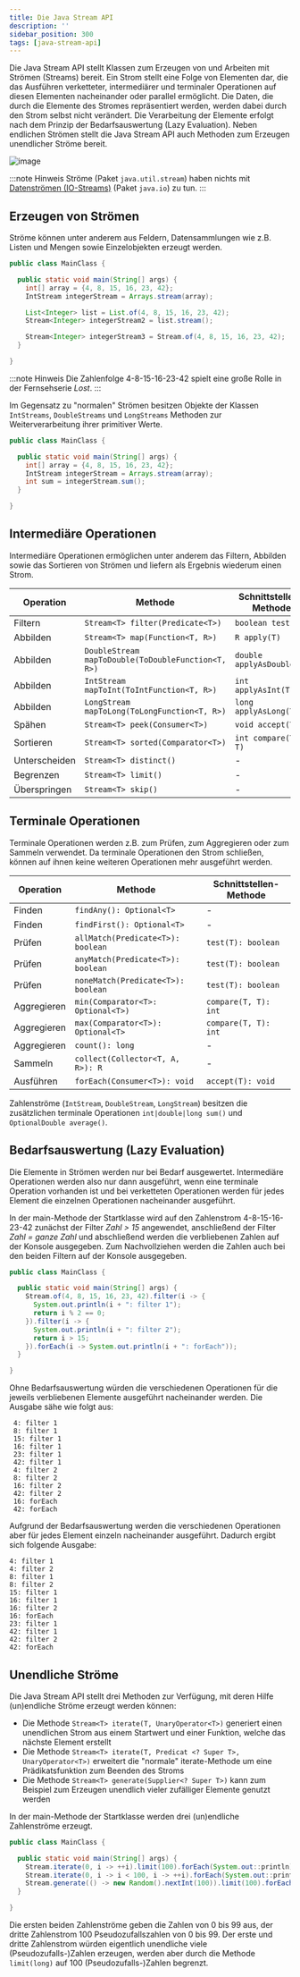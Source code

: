 ```yaml
---
title: Die Java Stream API
description: ''
sidebar_position: 300
tags: [java-stream-api]
---
```


Die Java Stream API stellt Klassen zum Erzeugen von und Arbeiten mit Strömen (Streams) bereit. Ein Strom stellt eine Folge von Elementen dar, die das Ausführen verketteter, intermediärer und terminaler Operationen auf diesen Elementen nacheinander oder parallel 
ermöglicht. Die Daten, die durch die Elemente des Stromes repräsentiert werden, werden dabei durch den Strom selbst nicht verändert. Die Verarbeitung der Elemente erfolgt nach dem Prinzip der Bedarfsauswertung (Lazy Evaluation). Neben endlichen Strömen stellt 
die Java Stream API auch Methoden zum Erzeugen unendlicher Ströme bereit.

![image](https://user-images.githubusercontent.com/47243617/170433119-1c214acd-b1c7-4171-8cbc-1f259d824892.png)

:::note Hinweis
Ströme (Paket `java.util.stream`) haben nichts mit [Datenströmen (IO-Streams)](io-streams.md) (Paket `java.io`) zu tun.
:::

## Erzeugen von Strömen
Ströme können unter anderem aus Feldern, Datensammlungen wie z.B. Listen und Mengen sowie Einzelobjekten erzeugt werden. 

```java title="MainClass.java" showLineNumbers
public class MainClass {

  public static void main(String[] args) {
    int[] array = {4, 8, 15, 16, 23, 42};
    IntStream integerStream = Arrays.stream(array);

    List<Integer> list = List.of(4, 8, 15, 16, 23, 42);
    Stream<Integer> integerStream2 = list.stream();

    Stream<Integer> integerStream3 = Stream.of(4, 8, 15, 16, 23, 42);
  }

}
```

:::note Hinweis
Die Zahlenfolge 4-8-15-16-23-42 spielt eine große Rolle in der Fernsehserie _Lost_.
:::

Im Gegensatz zu "normalen" Strömen besitzen Objekte der Klassen `IntStreams`, `DoubleStreams` und `LongStreams` Methoden zur Weiterverarbeitung ihrer primitiver Werte.

```java title="MainClass.java" showLineNumbers
public class MainClass {

  public static void main(String[] args) {
    int[] array = {4, 8, 15, 16, 23, 42};
    IntStream integerStream = Arrays.stream(array);
    int sum = integerStream.sum();
  }

}
```

## Intermediäre Operationen
Intermediäre Operationen ermöglichen unter anderem das Filtern, Abbilden sowie das Sortieren von Strömen und liefern als Ergebnis wiederum einen Strom.

| Operation     | Methode                                            | Schnittstellen-Methode    |
| ------------- | -------------------------------------------------- | ------------------------- |
| Filtern       | `Stream<T> filter(Predicate<T>)`                   | `boolean test(T)`         |
| Abbilden      | `Stream<T> map(Function<T, R>)`                    | `R apply(T)`              |
| Abbilden      | `DoubleStream mapToDouble(ToDoubleFunction<T, R>)` | `double applyAsDouble(T)` |
| Abbilden      | `IntStream mapToInt(ToIntFunction<T, R>)`          | `int applyAsInt(T)`       |
| Abbilden      | `LongStream mapToLong(ToLongFunction<T, R>)`       | `long applyAsLong(T)`     |
| Spähen        | `Stream<T> peek(Consumer<T>)`                      | `void accept(T)`          |
| Sortieren     | `Stream<T> sorted(Comparator<T>)`                  | `int compare(T, T)`       |
| Unterscheiden | `Stream<T> distinct()`                             | -                         |
| Begrenzen     | `Stream<T> limit()`                                | -                         |
| Überspringen  | `Stream<T> skip()`                                 | -                         |

## Terminale Operationen
Terminale Operationen werden z.B. zum Prüfen, zum Aggregieren oder zum Sammeln verwendet. Da terminale Operationen den Strom schließen, können auf ihnen keine weiteren Operationen mehr ausgeführt werden.

| Operation   | Methode                            | Schnittstellen-Methode |
| ----------- | ---------------------------------- | ---------------------- |
| Finden      | `findAny(): Optional<T>`           | -                      |
| Finden      | `findFirst(): Optional<T>`         | -                      |
| Prüfen      | `allMatch(Predicate<T>): boolean`  | `test(T): boolean`     |
| Prüfen      | `anyMatch(Predicate<T>): boolean`  | `test(T): boolean`     |
| Prüfen      | `noneMatch(Predicate<T>): boolean` | `test(T): boolean`     |
| Aggregieren | `min(Comparator<T>: Optional<T>)`  | `compare(T, T): int`   |
| Aggregieren | `max(Comparator<T>): Optional<T>`  | `compare(T, T): int`   |
| Aggregieren | `count(): long`                    | -                      |
| Sammeln     | `collect(Collector<T, A, R>): R`   | -                      |
| Ausführen   | `forEach(Consumer<T>): void`       | `accept(T): void`      |

Zahlenströme (`IntStream`, `DoubleStream`, `LongStream`) besitzen die zusätzlichen terminale Operationen `int|double|long sum()` und `OptionalDouble average()`.

## Bedarfsauswertung (Lazy Evaluation)
Die Elemente in Strömen werden nur bei Bedarf ausgewertet. Intermediäre Operationen werden also nur dann ausgeführt, wenn eine terminale Operation vorhanden ist und bei verketteten Operationen werden für jedes Element die einzelnen Operationen nacheinander 
ausgeführt.

In der main-Methode der Startklasse wird auf den Zahlenstrom 4-8-15-16-23-42 zunächst der Filter _Zahl > 15_ angewendet, anschließend der Filter _Zahl = ganze Zahl_ und abschließend werden die verbliebenen Zahlen auf der Konsole ausgegeben. Zum Nachvollziehen
werden die Zahlen auch bei den beiden Filtern auf der Konsole ausgegeben.

```java title="MainClass.java" showLineNumbers
public class MainClass {

  public static void main(String[] args) {
    Stream.of(4, 8, 15, 16, 23, 42).filter(i -> {
      System.out.println(i + ": filter 1");
      return i % 2 == 0;
    }).filter(i -> {
      System.out.println(i + ": filter 2");
      return i > 15;
    }).forEach(i -> System.out.println(i + ": forEach"));
  }

}
```

Ohne Bedarfsauswertung würden die verschiedenen Operationen für die jeweils verbliebenen Elemente ausgeführt nacheinander werden. Die Ausgabe sähe wie folgt aus:

```
 4: filter 1
 8: filter 1
 15: filter 1
 16: filter 1
 23: filter 1
 42: filter 1
 4: filter 2
 8: filter 2
 16: filter 2
 42: filter 2
 16: forEach
 42: forEach
 ```
 
Aufgrund der Bedarfsauswertung werden die verschiedenen Operationen aber für jedes Element einzeln nacheinander ausgeführt. Dadurch ergibt sich folgende Ausgabe:

```
4: filter 1
4: filter 2
8: filter 1
8: filter 2
15: filter 1
16: filter 1
16: filter 2
16: forEach
23: filter 1
42: filter 1
42: filter 2
42: forEach
```

## Unendliche Ströme
Die Java Stream API stellt drei Methoden zur Verfügung, mit deren Hilfe (un)endliche Ströme erzeugt werden können:
- Die Methode `Stream<T> iterate(T, UnaryOperator<T>)` generiert einen unendlichen Strom aus einem Startwert und einer Funktion, welche das nächste Element erstellt
- Die Methode `Stream<T> iterate(T, Predicat <? Super T>, UnaryOperator<T>)` erweitert die "normale" iterate-Methode um eine Prädikatsfunktion zum Beenden des Stroms
- Die Methode `Stream<T> generate(Supplier<? Super T>)` kann zum Beispiel zum Erzeugen unendlich vieler zufälliger Elemente genutzt werden

In der main-Methode der Startklasse werden drei (un)endliche Zahlenströme erzeugt.

```java title="MainClass.java" showLineNumbers
public class MainClass {

  public static void main(String[] args) {
    Stream.iterate(0, i -> ++i).limit(100).forEach(System.out::println);
    Stream.iterate(0, i -> i < 100, i -> ++i).forEach(System.out::println);
    Stream.generate(() -> new Random().nextInt(100)).limit(100).forEach(System.out::println);
  }

}
```

Die ersten beiden Zahlenströme geben die Zahlen von 0 bis 99 aus, der dritte Zahlenstrom 100 Pseudozufallszahlen von 0 bis 99. Der erste und dritte Zahlenstrom würden eigentlich unendliche viele (Pseudozufalls-)Zahlen erzeugen, werden aber durch die Methode 
`limit(long)` auf 100 (Pseudozufalls-)Zahlen begrenzt.
